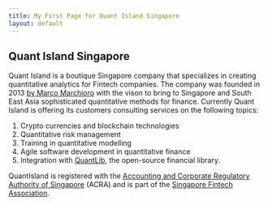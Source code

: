 ```yaml
---
title: My First Page for Quant Island Singapore
layout: default
---
```


## Quant Island Singapore

Quant Island is a boutique Singapore company that specializes in creating quantitative analytics for Fintech companies. The company was founded in 2013 [by Marco Marchioro](https://marchioro.org) with the vison to bring to Singapore and South East Asia sophisticated quantitative methods for finance. Currently Quant Island is offering its customers consulting services on the following topics:

1. Crypto currencies and blockchain technologies
1. Quantitative risk management
1. Training in quantitative modelling
1. Agile software development in quantitative finance
1. Integration with [QuantLib](https://www.quantlib.org/), the open-source financial library.

QuantIsland is registered with the [Accounting and Corporate Regulatory Authority of Singapore](https://www.acra.gov.sg/home/) (ACRA) and is part of the [Singapore Fintech Association](https://directory.singaporefintech.org/directory/listing/quant-island).
